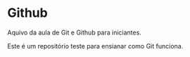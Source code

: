 # Github

Aquivo da aula de Git e Github para iniciantes.

Este é um repositório teste para ensianar como Git funciona.
